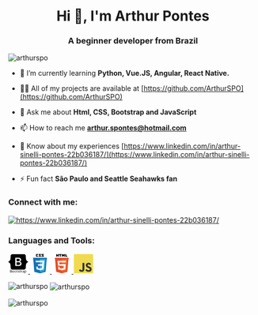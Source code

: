 <h1 align="center">Hi 👋, I'm Arthur Pontes</h1>
<h3 align="center">A beginner developer from Brazil</h3>

<p align="left"> <img src="https://komarev.com/ghpvc/?username=arthurspo&label=Profile%20views&color=0e75b6&style=flat" alt="arthurspo" /> </p>

- 🌱 I’m currently learning **Python, Vue.JS, Angular, React Native.**

- 👨‍💻 All of my projects are available at [https://github.com/ArthurSPO](https://github.com/ArthurSPO)

- 💬 Ask me about **Html, CSS, Bootstrap and JavaScript**

- 📫 How to reach me **arthur.spontes@hotmail.com**

- 📄 Know about my experiences [https://www.linkedin.com/in/arthur-sinelli-pontes-22b036187/](https://www.linkedin.com/in/arthur-sinelli-pontes-22b036187/)

- ⚡ Fun fact **São Paulo and Seattle Seahawks fan**

<h3 align="left">Connect with me:</h3>
<p align="left">
<a href="https://www.linkedin.com/in/arthur-sinelli-pontes-22b036187/" target="blank"><img align="center" src="https://raw.githubusercontent.com/rahuldkjain/github-profile-readme-generator/master/src/images/icons/Social/linked-in-alt.svg" alt="https://www.linkedin.com/in/arthur-sinelli-pontes-22b036187/" height="30" width="40" /></a>
</p>

<h3 align="left">Languages and Tools:</h3>
<p align="left"> <a href="https://getbootstrap.com" target="_blank" rel="noreferrer"> <img src="https://raw.githubusercontent.com/devicons/devicon/master/icons/bootstrap/bootstrap-plain-wordmark.svg" alt="bootstrap" width="40" height="40"/> </a> <a href="https://www.w3schools.com/css/" target="_blank" rel="noreferrer"> <img src="https://raw.githubusercontent.com/devicons/devicon/master/icons/css3/css3-original-wordmark.svg" alt="css3" width="40" height="40"/> </a> <a href="https://www.w3.org/html/" target="_blank" rel="noreferrer"> <img src="https://raw.githubusercontent.com/devicons/devicon/master/icons/html5/html5-original-wordmark.svg" alt="html5" width="40" height="40"/> </a> <a href="https://developer.mozilla.org/en-US/docs/Web/JavaScript" target="_blank" rel="noreferrer"> <img src="https://raw.githubusercontent.com/devicons/devicon/master/icons/javascript/javascript-original.svg" alt="javascript" width="40" height="40"/> </a> </p>

<p><img align="left" src="https://github-readme-stats.vercel.app/api/top-langs?username=arthurspo&show_icons=true&locale=en&layout=compact" alt="arthurspo" /></p>

<p>&nbsp;<img align="center" src="https://github-readme-stats.vercel.app/api?username=arthurspo&show_icons=true&locale=en" alt="arthurspo" /></p>

<p><img align="center" src="https://github-readme-streak-stats.herokuapp.com/?user=arthurspo&" alt="arthurspo" /></p>
